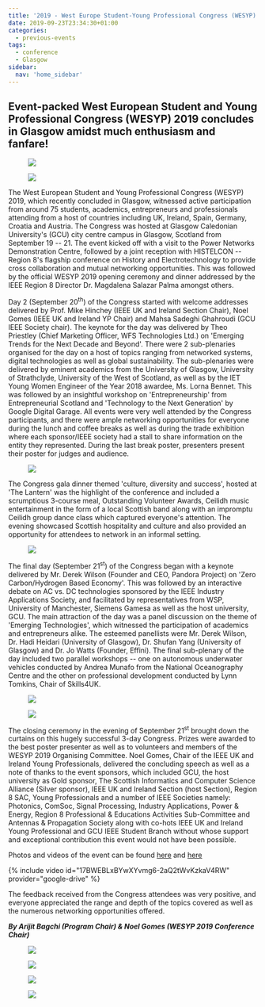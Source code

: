 ```yaml
---
title: '2019 - West Europe Student-Young Professional Congress (WESYP) - Glasgow'
date: 2019-09-23T23:34:30+01:00
categories:
  - previous-events
tags:
  - conference
  - Glasgow
sidebar:
  nav: 'home_sidebar'
---
```


## Event-packed West European Student and Young Professional Congress (WESYP) 2019 concludes in Glasgow amidst much enthusiasm and fanfare!

<figure>
	<img src="/assets/images/wesp/report/image1.png">
</figure>

<figure>
	<img src="/assets/images/wesp/report/image2.jpg">
</figure>

The West European Student and Young Professional Congress (WESYP) 2019,
which recently concluded in Glasgow, witnessed active participation from
around 75 students, academics, entrepreneurs and professionals attending
from a host of countries including UK, Ireland, Spain, Germany, Croatia
and Austria. The Congress was hosted at Glasgow Caledonian University's
(GCU) city centre campus in Glasgow, Scotland from September 19 -- 21.
The event kicked off with a visit to the Power Networks Demonstration
Centre, followed by a joint reception with HISTELCON -- Region 8's
flagship conference on History and Electrotechnology to provide cross
collaboration and mutual networking opportunities. This was followed by
the official WESYP 2019 opening ceremony and dinner addressed by the
IEEE Region 8 Director Dr. Magdalena Salazar Palma amongst others.

Day 2 (September 20<sup>th</sup>) of the Congress started with welcome addresses
delivered by Prof. Mike Hinchey (IEEE UK and Ireland Section Chair),
Noel Gomes (IEEE UK and Ireland YP Chair) and Mahsa Sadeghi Ghahroudi
(GCU IEEE Society chair). The keynote for the day was delivered by Theo
Priestley (Chief Marketing Officer, WFS Technologies Ltd.) on 'Emerging
Trends for the Next Decade and Beyond'. There were 2 sub-plenaries
organised for the day on a host of topics ranging from networked
systems, digital technologies as well as global sustainability. The
sub-plenaries were delivered by eminent academics from the University of
Glasgow, University of Strathclyde, University of the West of Scotland,
as well as by the IET Young Women Engineer of the Year 2018 awardee, Ms.
Lorna Bennet. This was followed by an insightful workshop on
'Entrepreneurship' from Entrepreneurial Scotland and 'Technology to the
Next Generation' by Google Digital Garage. All events were very well
attended by the Congress participants, and there were ample networking
opportunities for everyone during the lunch and coffee breaks as well as
during the trade exhibition where each sponsor/IEEE society had a stall
to share information on the entity they represented. During the last
break poster, presenters present their poster for judges and audience.

<figure>
	<img src="/assets/images/wesp/report/image3.jpg">
</figure>

The Congress gala dinner themed 'culture, diversity and success', hosted
at 'The Lantern' was the highlight of the conference and included a
scrumptious 3-course meal, Outstanding Volunteer Awards, Ceilidh music
entertainment in the form of a local Scottish band along with an
impromptu Ceilidh group dance class which captured everyone's attention.
The evening showcased Scottish hospitality and culture and also provided
an opportunity for attendees to network in an informal setting.

<figure>
	<img src="/assets/images/wesp/report/image4.jpg">
</figure>

The final day (September 21<sup>st</sup>) of the Congress began with a keynote
delivered by Mr. Derek Wilson (Founder and CEO, Pandora Project) on
'Zero Carbon/Hydrogen Based Economy'. This was followed by an
interactive debate on AC vs. DC technologies sponsored by the IEEE
Industry Applications Society, and facilitated by representatives from
WSP, University of Manchester, Siemens Gamesa as well as the host
university, GCU. The main attraction of the day was a panel discussion
on the theme of 'Emerging Technologies', which witnessed the
participation of academics and entrepreneurs alike. The esteemed
panellists were Mr. Derek Wilson, Dr. Hadi Heidari (University of
Glasgow), Dr. Shufan Yang (University of Glasgow) and Dr. Jo Watts
(Founder, Effini). The final sub-plenary of the day included two
parallel workshops -- one on autonomous underwater vehicles conducted by
Andrea Munafo from the National Oceanography Centre and the other on
professional development conducted by Lynn Tomkins, Chair of Skills4UK.

<figure>
	<img src="/assets/images/wesp/report/image5.jpg">
</figure>
<figure>
	<img src="/assets/images/wesp/report/image6.jpg">
</figure>

The closing ceremony in the evening of September 21<sup>st</sup> brought down
the curtains on this hugely successful 3-day Congress. Prizes were awarded to
the best poster presenter as well as to volunteers and members of the WESYP
2019 Organising Committee. Noel Gomes, Chair of the IEEE UK and Ireland Young
Professionals, delivered the concluding speech as well as a note of thanks to
the event sponsors, which included GCU, the host university as Gold sponsor,
The Scottish Informatics and Computer Science Alliance (Silver sponsor), IEEE
UK and Ireland Section (host Section), Region 8 SAC, Young Professionals and
a number of IEEE Societies namely: Photonics, ComSoc, Signal Processing,
Industry Applications, Power & Energy, Region 8 Professional & Educations
Activities Sub-Committee and Antennas & Propagation Society along with
co-hots IEEE UK and Ireland Young Professional and GCU IEEE Student Branch
without whose support and exceptional contribution this event would not have
been possible.

Photos and videos of the event can be found
[here](https://wesyp.org/gallery/) and
[here](https://www.facebook.com/wesypcongress/posts/2579693128929080)

{% include video id="17BWEBLxBYwXYvmg6-2aQ2tWvKzkaV4RW" provider="google-drive" %}

The feedback received from the Congress attendees was very positive, and
everyone appreciated the range and depth of the topics covered as well
as the numerous networking opportunities offered.

**_By Arijit Bagchi (Program Chair) & Noel Gomes (WESYP 2019 Conference
Chair)_**

<figure>
	<img src="/assets/images/wesp/report/image7.jpg">
</figure>
<figure>
	<img src="/assets/images/wesp/report/image8.jpg">
</figure>
<figure>
	<img src="/assets/images/wesp/report/image9.jpg">
</figure>
<figure>
	<img src="/assets/images/wesp/report/image10.jpg">
</figure>
